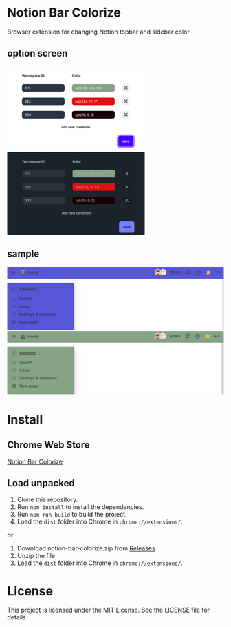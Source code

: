 # Notion Bar Colorize

Browser extension for changing Notion topbar and sidebar color

## option screen

<img src="https://github.com/futabooo/notion-bar-colorize/blob/images/images/option-light.png?raw=true" width="320">　　　　
<img src="https://github.com/futabooo/notion-bar-colorize/blob/images/images/option-dark.png?raw=true" width="320">


## sample
<img src="https://github.com/futabooo/notion-bar-colorize/blob/images/images/notion-blue.png?raw=true" width="700">

<img src="https://github.com/futabooo/notion-bar-colorize/blob/images/images/notion-green.png?raw=truee" width="700">

<br>

# Install

## Chrome Web Store

[Notion Bar Colorize](https://chromewebstore.google.com/detail/notion-bar-colorize/mhgeheokbgcnefpafddmifnhgmhnnpfe?hl=en&authuser=0)

## Load unpacked

1. Clone this repository.
2. Run `npm install` to install the dependencies.
3. Run `npm run build` to build the project.
4. Load the `dist` folder into Chrome in `chrome://extensions/`.

or

1. Download notion-bar-colorize.zip from [Releases](https://github.com/futabooo/notion-bar-colorize/releases)
2. Unzip the file
3. Load the `dist` folder into Chrome in `chrome://extensions/`.

# License

This project is licensed under the MIT License. See the [LICENSE](LICENSE) file for details.